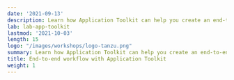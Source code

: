 ```yaml
---
date: '2021-09-13'
description: Learn how Application Toolkit can help you create an end-to-end workflow
lab: lab-app-toolkit
lastmod: '2021-10-03'
length: 15
logo: "/images/workshops/logo-tanzu.png"
summary: Learn how Application Toolkit can help you create an end-to-end workflow
title: End-to-end workflow with Application Toolkit
weight: 1
---
```

